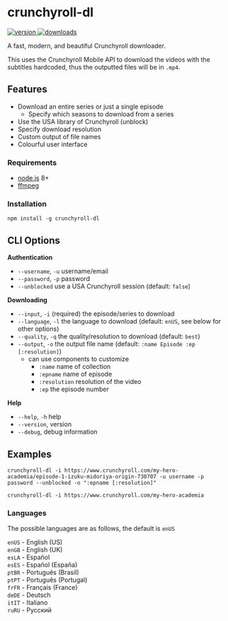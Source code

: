 # crunchyroll-dl

<div>
  <a href="https://npmjs.org/package/crunchyroll-dl">
    <img src="https://badgen.now.sh/npm/v/crunchyroll-dl" alt="version" />
  </a>
  <a href="https://npmjs.org/package/crunchyroll-dl">
    <img src="https://badgen.now.sh/npm/dm/crunchyroll-dl" alt="downloads" />
  </a>
</div>

A fast, modern, and beautiful Crunchyroll downloader.

This uses the Crunchyroll Mobile API to download the videos with the subtitles hardcoded, thus the outputted files will be in `.mp4`.

## Features
- Download an entire series or just a single episode
  - Specify which seasons to download from a series
- Use the USA library of Crunchyroll (unblock)
- Specify download resolution
- Custom output of file names
- Colourful user interface

### Requirements
- [node.js](https://nodejs.org) 8+
- [ffmpeg](https://www.ffmpeg.org/)

### Installation
`npm install -g crunchyroll-dl`

## CLI Options
**Authentication**
- `--username`, `-u` username/email
- `--password`, `-p` password
- `--unblocked` use a USA Crunchyroll session (default: `false`)

**Downloading**
- `--input`, `-i` (required) the episode/series to download
- `--language`, `-l` the language to download (default: `enUS`, see below for other options)
- `--quality`, `-q` the quality/resolution to download (default: `best`)
- `--output`, `-o` the output file name (default: `:name Episode :ep [:resolution]`)
  - can use components to customize
    - `:name` name of collection
    - `:epname` name of episode
    - `:resolution` resolution of the video
    - `:ep` the episode number

**Help**
- `--help`, `-h` help
- `--version`, version
- `--debug`, debug information

## Examples
`crunchyroll-dl -i https://www.crunchyroll.com/my-hero-academia/episode-1-izuku-midoriya-origin-730707 -u username -p password --unblocked -o ":epname [:resolution]"`

`crunchyroll-dl -i https://www.crunchyroll.com/my-hero-academia`

### Languages
The possible languages are as follows, the default is `enUS`

`enUS` - English (US)\
`enGB` - English (UK)\
`esLA` - Español\
`esES` - Español (España)\
`ptBR` - Português (Brasil)\
`ptPT` - Português (Portugal)\
`frFR` - Français (France)\
`deDE` - Deutsch\
`itIT` - Italiano\
`ruRU` - Русский